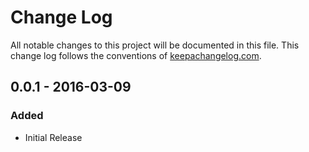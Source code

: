 # Change Log
All notable changes to this project will be documented in this file. This change log follows the conventions of [keepachangelog.com](http://keepachangelog.com/).

## 0.0.1 - 2016-03-09

### Added

- Initial Release

[0.0.1]: https://github.com/ymilky/franzy-examples/compare/0.0.1...0.0.1


